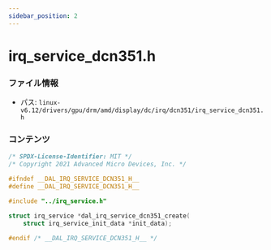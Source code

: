 ```yaml
---
sidebar_position: 2
---
```

# irq_service_dcn351.h

### ファイル情報

- パス: `linux-v6.12/drivers/gpu/drm/amd/display/dc/irq/dcn351/irq_service_dcn351.h`

### コンテンツ

```h
/* SPDX-License-Identifier: MIT */
/* Copyright 2021 Advanced Micro Devices, Inc. */

#ifndef __DAL_IRQ_SERVICE_DCN351_H__
#define __DAL_IRQ_SERVICE_DCN351_H__

#include "../irq_service.h"

struct irq_service *dal_irq_service_dcn351_create(
	struct irq_service_init_data *init_data);

#endif /* __DAL_IRQ_SERVICE_DCN351_H__ */

```
